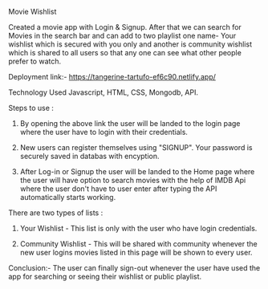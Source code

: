Movie Wishlist

   Created a movie app with Login & Signup. After that we can search for Movies in the search bar and can add to two playlist one name- Your wishlist 
   which is secured with you only and another is community wishlist which is shared to all users so that any one can see what other people prefer to watch.

Deployment link:- https://tangerine-tartufo-ef6c90.netlify.app/

Technology Used
   Javascript, HTML, CSS, Mongodb, API.

Steps to use :

   1. By opening the above link the user will be landed to the login page where the user have to login with their credentials. 

   2. New users can register themselves using "SIGNUP". Your password is securely saved in databas with encyption.

   3. After Log-in or Signup the user will be landed to the Home page where the user will have option to search movies with the help of IMDB Api where the user don't           have to user enter after typing the API automatically starts working.

There are two types of lists :
   1. Your Wishlist - This list is only with the user who have login credentials.

   2. Community Wishlist - This will be shared with community whenever the new user logins movies listed in this page will be shown to every user.


Conclusion:- The user can finally sign-out whenever the user have used the app for searching or seeing their wishlist or public playlist.
